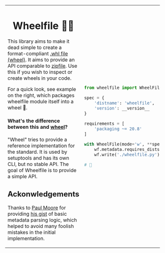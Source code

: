 

<table style="border: none">
<tr style="border: none">
<td style="border: none">
<h1 style='border-bottom-style: none' align="center"> Wheelfile
🔪🧀</h1>

This library aims to make it dead simple to create a format-compliant [.whl
file (wheel)](https://pythonwheels.com/). It aims to provide an API comparable
to [zipfile](https://docs.python.org/3/library/zipfile.html). Use this if you
wish to inspect or create wheels in your code.

For a quick look, see example on the right, which packages wheelfile
module itself into a wheel 🤸.

#### What's the difference between this and [wheel](https://pypi.org/project/wheel/)?

"Wheel" tries to provide a reference implementation for the standard. It is used
by setuptools and has its own CLI, but no stable API. The goal of Wheelfile is
to provide a simple API.

## Ackonwledgements

Thanks to [Paul Moore](https://github.com/pfmoore) for providing
[his gist](https://gist.github.com/pfmoore/20f3654ca33f8b14f0fcb6dfa1a6b469)
of basic metadata parsing logic, which helped to avoid many foolish mistakes
in the initial implementation.

</td>
<td style="border: none">

```py
from wheelfile import WheelFile, __version__

spec = {
    'distname': 'wheelfile',
    'version': __version__
}

requirements = [
    'packaging ~= 20.8'
]

with WheelFile(mode='w', **spec) as wf:
    wf.metadata.requires_dists = requirements
    wf.write('./wheelfile.py')

# 🧀
```

</td>
</tr>
